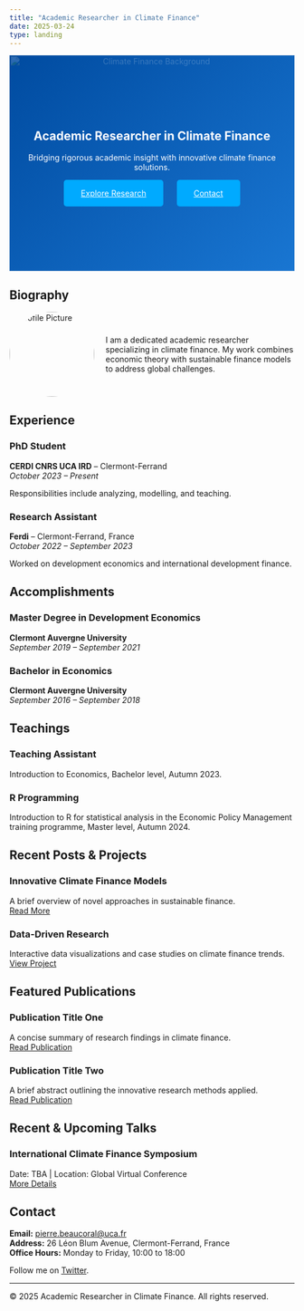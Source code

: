 ```yaml
---
title: "Academic Researcher in Climate Finance"
date: 2025-03-24
type: landing
---
```


<!-- Hero Section with inline styling for a refined background and CTA buttons -->
<section class="hero" style="background: linear-gradient(135deg, #004ba0, #1976d2); color: #fff; text-align: center; padding: 100px 20px; position: relative;">
  <img src="hero-climate-finance.jpg" alt="Climate Finance Background" style="max-width: 100%; height: auto; opacity: 0.2; position: absolute; top: 0; left: 0; width: 100%; height: 100%; object-fit: cover; z-index: 0;">
  <div class="hero-content" style="position: relative; z-index: 1;">
    <h1>Academic Researcher in Climate Finance</h1>
    <p>Bridging rigorous academic insight with innovative climate finance solutions.</p>
    <p>
      <a href="#research" style="background-color: #00aaff; color: #fff; padding: 15px 30px; border-radius: 5px; margin: 0 10px; display: inline-block;">Explore Research</a>
      <a href="#contact" style="background-color: #00aaff; color: #fff; padding: 15px 30px; border-radius: 5px; margin: 0 10px; display: inline-block;">Contact</a>
    </p>
  </div>
</section>

## Biography

<div style="display: flex; align-items: center; gap: 20px;">
  <img src="profile.jpg" alt="Profile Picture" style="width:150px; border-radius:50%;">
  <p>
    I am a dedicated academic researcher specializing in climate finance. My work combines economic theory with sustainable finance models to address global challenges.
  </p>
</div>

## Experience

### PhD Student  
**CERDI CNRS UCA IRD** – Clermont-Ferrand  
*October 2023 – Present*  

Responsibilities include analyzing, modelling, and teaching.

### Research Assistant  
**Ferdi** – Clermont-Ferrand, France  
*October 2022 – September 2023*  

Worked on development economics and international development finance.

## Accomplishments

### Master Degree in Development Economics  
**Clermont Auvergne University**  
*September 2019 – September 2021*

### Bachelor in Economics  
**Clermont Auvergne University**  
*September 2016 – September 2018*

## Teachings

### Teaching Assistant  
Introduction to Economics, Bachelor level, Autumn 2023.

### R Programming  
Introduction to R for statistical analysis in the Economic Policy Management training programme, Master level, Autumn 2024.

## Recent Posts & Projects

### Innovative Climate Finance Models  
A brief overview of novel approaches in sustainable finance.  
[Read More](#)

### Data-Driven Research  
Interactive data visualizations and case studies on climate finance trends.  
[View Project](#)

## Featured Publications

### Publication Title One  
A concise summary of research findings in climate finance.  
[Read Publication](#)

### Publication Title Two  
A brief abstract outlining the innovative research methods applied.  
[Read Publication](#)

## Recent & Upcoming Talks

### International Climate Finance Symposium  
Date: TBA | Location: Global Virtual Conference  
[More Details](#)

## Contact

**Email:** [pierre.beaucoral@uca.fr](mailto:pierre.beaucoral@uca.fr)  
**Address:** 26 Léon Blum Avenue, Clermont-Ferrand, France  
**Office Hours:** Monday to Friday, 10:00 to 18:00

Follow me on [Twitter](https://twitter.com/PBeaucoral).

---

© 2025 Academic Researcher in Climate Finance. All rights reserved.
